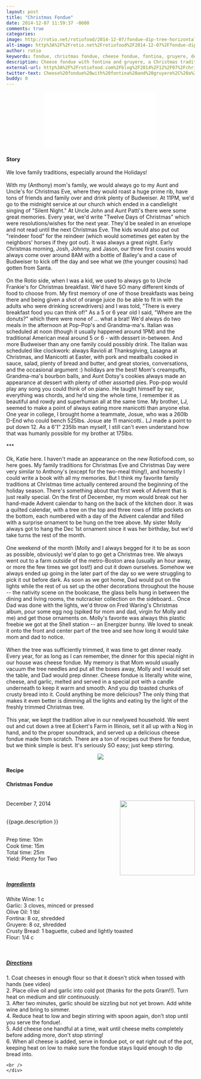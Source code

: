 ```yaml
---
layout: post
title: "Christmas Fondue"
date: 2014-12-07 11:59:37 -0600
comments: true
categories: 
image: http://rotio.net/rotiofood/2014-12-07/fondue-dip-tree-horizontal-2.jpg
alt-image: http%3A%2F%2Frotio.net%2Frotiofood%2F2014-12-07%2Ffondue-dip-tree-horizontal-2.jpg
author: rotio
keywords: fondue, christmas fondue, cheese fondue, fontina, gruyere, decorating the tree
description: Cheese fondue with fontina and gruyere, a Christmas tradition when decorating the tree
external-url: http%3A%2F%2Frotiofood.com%2Fblog%2F2014%2F12%2F07%2Fchristmas-fondue%2F
twitter-text: Cheese%20fondue%20with%20fontina%20and%20gruyere%2C%20a%20Christmas%20tradition%20when%20decorating%20the%20tree
buddy: 0
---
```

<!-- more -->
<center>
<div class="fluidMedia">
    <iframe src="//www.youtube.com/embed/OEFya3sVGHA" frameborder="0" allowfullscreen> </iframe>
</div>
</center>

<a href="https://plus.google.com/107103100819027957630?rel=author" style="display:none">{{page.author }}</a>

<h4>Story</b> </h4>
 <div>
	<p>
	  We love family traditions, especially around the Holidays! 
<br/><br/>
With my (Anthony) mom's family, we would always go to my Aunt and Uncle's for Christmas Eve, where they would roast a huge prime rib, have tons of friends and family over and drink plenty of Budweiser. At 11PM, we'd go to the midnight service at our church which ended in a candlelight singing of "Silent Night." At Uncle John and Aunt Patti's there were some great memories. Every year, we'd write "Twelve Days of Christmas" which were resolutions/wishes for the next year. They'd be sealed in an envelope and not read until the next Christmas Eve. The kids would also put out "reindeer food" for the reindeer (which would sometimes get eaten by the neighbors' horses if they got out). It was always a great night. Early Christmas morning, Josh, Johnny, and Jason, our three first cousins would always come over around 8AM with a bottle of Bailey's and a case of Budweiser to kick off the day and see what we (the younger cousins) had gotten from Santa.
<br/><br/>
On the Rotio side, when I was a kid, we used to always go to Uncle Frankie's for Christmas breakfast. We'd have SO many different kinds of food to choose from. My first memory of one of those breakfasts was being there and being given a shot of orange juice (to be able to fit in with the adults who were drinking screwdrivers) and I was told, "There is every breakfast food you can think of!" As a 5 or 6 year old I said, "Where are the donuts?" which there were none of ... what a brat! We'd always do two meals in the afternoon at Pop-Pop's and Grandma-ma's. Italian was scheduled at noon (though it usually happened around 1PM) and the traditional American meal around 5 or 6 - with dessert in-between. And more Budweiser than any one family could possibly drink. The Italian was scheduled like clockwork: always Ravioli at Thanksgiving, Lasagna at Christmas, and Manicotti at Easter, with pork and meatballs cooked in sauce, salad, plenty of bread and butter, and great stories, conversations, and the occasional argument :) holidays are the best! Mom's creampuffs, Grandma-ma's bourbon balls, and Aunt Dotsy's cookies always made an appearance at dessert with plenty of other assorted pies. Pop-pop would play any song you could think of on piano. He taught himself by ear, everything was chords, and he'd sing the whole time, I remember it as beautiful and rowdy and superhuman all at the same time. My brother, LJ,  seemed to make a point of always eating more manicotti than anyone else. One year in college, I brought home a teammate, Josue, who was a 260lb D-End who could bench 525lbs. Josue ate 11 manicotti.. LJ made a point to put down 12. As a 6'1" 235lb man myself, I still can't even understand how that was humanly possible for my brother at 175lbs.
<br/><br/>
***
<br/><br/>
Ok, Katie here. I haven't made an appearance on the new Rotiofood.com, so here goes. My family traditions for Christmas Eve and Christmas Day were very similar to Anthony's (except for the two-meal thing!), and honestly I could write a book with all my memories. But I think my favorite family traditions at Christmas time actually centered around the beginning of the holiday season. There's something about that first week of Advent that is just really special. On the first of December, my mom would break out her hand-made Advent calendar to hang on the back of the kitchen door. It was a quilted calendar, with a tree on the top and three rows of little pockets on the bottom, each numbered with a day of the Advent calendar and filled with a surprise ornament to be hung on the tree above. My sister Molly always got to hang the Dec 1st ornament since it was her birthday, but we'd take turns the rest of the month. 
<br/><br/>
One weekend of the month (Molly and I always begged for it to be as soon as possible, obviously) we'd plan to go get a Christmas tree. We always went out to a farm outside of the metro-Boston area (usually an hour away, or more the few times we got lost!) and cut it down ourselves. Somehow we always ended up going in the later part of the day so we were struggling to pick it out before dark. As soon as we got home, Dad would put on the lights while the rest of us set up the other decorations throughout the house -- the nativity scene on the bookcase, the glass bells hung in between the dining and living rooms, the nutcracker collection on the sideboard... Once Dad was done with the lights, we'd throw on Fred Waring's Christmas album, pour some egg nog (spiked for mom and dad, virgin for Molly and me) and get those ornaments on. Molly's favorite was always this plastic freebie we got at the Shell station -- an Energizer bunny. We loved to sneak it onto the front and center part of the tree and see how long it would take mom and dad to notice.
<br/><br/>
When the tree was sufficiently trimmed, it was time to get dinner ready. Every year, for as long as I can remember, the dinner for this special night in our house was cheese fondue. My memory is that Mom would usually vacuum the tree needles and put all the boxes away, Molly and I would set the table, and Dad would prep dinner. Cheese fondue is literally white wine, cheese, and garlic, melted and served in a special pot with a candle underneath to keep it warm and smooth. And you dip toasted chunks of crusty bread into it. Could anything be more delicious? The only thing that makes it even better is dimming all the lights and eating by the light of the freshly trimmed Christmas tree. 
<br/><br/>
This year, we kept the tradition alive in our newlywed household. We went out and cut down a tree at Eckert's Farm in Illinois, set it all up with a Nog in hand, and to the proper soundtrack, and served up a delicious cheese fondue made from scratch. There are a ton of recipes out there for fondue, but we think simple is best. It's seriously SO easy; just keep stirring.</p> 
<center><img itemprop="image"  src="http://rotio.net/rotiofood/2014-12-07/fondue-dip-tree-vertical.jpg" /></center>
</p></div>
<h4>Recipe</b> </h4> 
  <div itemscope itemtype="http://schema.org/Recipe" >
  <h4 itemprop="name">Christmas Fondue</h4>
  
  <br />
    December 7, 2014</time>
  <img itemprop="image" width="200px" align="right" src="http://rotio.net/rotiofood/2014-12-07/fondue-dip-tree-horizontal.jpg" />
  
  <br /><span itemprop="description">{{page.description }}</span><br />

  <br />Prep time: <time datetime="PT0H10M" itemprop="prepTime">10m</time>
  <br />Cook time: <time datetime="PT0H15M" itemprop="cookTime">15m</time> 
  <br />Total time: <time datetime="PT0H25M" itemprop="totalTime">25m</time>
  <br />Yield: <span itemprop="recipeYield">Plenty for Two</span>
  
  <br/>
 <u><h5>Ingredients</h5></u>
	<span itemprop="ingredients" itemscope itemtype="http://schema.org/ingredients">
	  <span itemprop="name">White Wine</span>: 
	  <span itemprop="amount">1 c</span>
	</span><br />
	<span itemprop="ingredients" itemscope itemtype="http://schema.org/ingredients">
	  <span itemprop="name">Garlic</span>: 
	  <span itemprop="amount">3 cloves</span>, minced or pressed
	</span><br />
	<span itemprop="ingredients" itemscope itemtype="http://schema.org/ingredients">
	  <span itemprop="name">Olive Oil</span>: 
	  <span itemprop="amount">1 tbl</span>
	</span><br />
	<span itemprop="ingredients" itemscope itemtype="http://schema.org/ingredients">
	  <span itemprop="name">Fontina</span>: 
	  <span itemprop="amount">8 oz</span>, shredded
	</span><br />
	<span itemprop="ingredients" itemscope itemtype="http://schema.org/ingredients">
	  <span itemprop="name">Gruyere</span>: 
	  <span itemprop="amount">8 oz</span>, shredded
	</span><br />
	<span itemprop="ingredients" itemscope itemtype="http://schema.org/ingredients">
	  <span itemprop="name">Crusty Bread</span>: 
	  <span itemprop="amount">1 baguette</span>, cubed and lightly toasted
	</span><br />
	<span itemprop="ingredients" itemscope itemtype="http://schema.org/ingredients">
	  <span itemprop="name">Flour</span>: 
	  <span itemprop="amount">1/4 c</span>
	</span><br />
	
	
	
  <br /><u><h5>Directions</h5></u>
  <div itemprop="recipeInstructions">
	1. Coat cheeses in enough flour so that it doesn't stick when tossed with hands (see video)<br/>
	2. Place olive oil and garlic into cold pot (thanks for the pots Gram!!). Turn heat on medium and stir continuously.<br/>
	3. After two minutes, garlic should be sizzling but not yet brown. Add white wine and bring to simmer.<br/>
	4. Reduce heat to low and begin stirring with spoon again, don't stop until you serve the fondue!.<br/>
	5. Add cheese one handful at a time, wait until cheese melts completely before adding more, don't stop stirring!<br/>
	6. When all cheese is added, serve in fondue pot, or eat right out of the pot, keeping heat on low to make sure the fondue stays liquid enough to dip bread into.<br/>
	
	<br />
	</div>

</div>
</div>
<script>
	$( "#accordion" ).accordion({
	collapsible: true,
	active: false,
	heightStyle: "content"});
</script>

